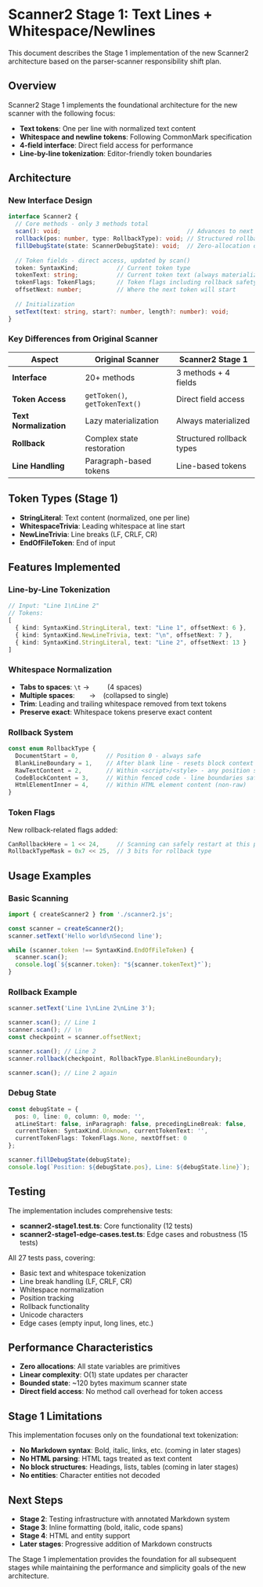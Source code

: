 # Scanner2 Stage 1: Text Lines + Whitespace/Newlines

This document describes the Stage 1 implementation of the new Scanner2 architecture based on the parser-scanner responsibility shift plan.

## Overview

Scanner2 Stage 1 implements the foundational architecture for the new scanner with the following focus:

- **Text tokens**: One per line with normalized text content
- **Whitespace and newline tokens**: Following CommonMark specification
- **4-field interface**: Direct field access for performance
- **Line-by-line tokenization**: Editor-friendly token boundaries

## Architecture

### New Interface Design

```typescript
interface Scanner2 {
  // Core methods - only 3 methods total
  scan(): void;                                    // Advances to next token, updates all fields
  rollback(pos: number, type: RollbackType): void; // Structured rollback
  fillDebugState(state: ScannerDebugState): void;  // Zero-allocation diagnostics
  
  // Token fields - direct access, updated by scan()
  token: SyntaxKind;           // Current token type
  tokenText: string;           // Current token text (always materialized)
  tokenFlags: TokenFlags;      // Token flags including rollback safety
  offsetNext: number;          // Where the next token will start
  
  // Initialization
  setText(text: string, start?: number, length?: number): void;
}
```

### Key Differences from Original Scanner

| Aspect | Original Scanner | Scanner2 Stage 1 |
|--------|------------------|-------------------|
| **Interface** | 20+ methods | 3 methods + 4 fields |
| **Token Access** | `getToken()`, `getTokenText()` | Direct field access |
| **Text Normalization** | Lazy materialization | Always materialized |
| **Rollback** | Complex state restoration | Structured rollback types |
| **Line Handling** | Paragraph-based tokens | Line-based tokens |

## Token Types (Stage 1)

- **StringLiteral**: Text content (normalized, one per line)
- **WhitespaceTrivia**: Leading whitespace at line start
- **NewLineTrivia**: Line breaks (LF, CRLF, CR)
- **EndOfFileToken**: End of input

## Features Implemented

### Line-by-Line Tokenization

```typescript
// Input: "Line 1\nLine 2"
// Tokens:
[
  { kind: SyntaxKind.StringLiteral, text: "Line 1", offsetNext: 6 },
  { kind: SyntaxKind.NewLineTrivia, text: "\n", offsetNext: 7 },
  { kind: SyntaxKind.StringLiteral, text: "Line 2", offsetNext: 13 }
]
```

### Whitespace Normalization

- **Tabs to spaces**: `\t` → `    ` (4 spaces)
- **Multiple spaces**: `   ` → ` ` (collapsed to single)
- **Trim**: Leading and trailing whitespace removed from text tokens
- **Preserve exact**: Whitespace tokens preserve exact content

### Rollback System

```typescript
const enum RollbackType {
  DocumentStart = 0,        // Position 0 - always safe
  BlankLineBoundary = 1,    // After blank line - resets block context
  RawTextContent = 2,       // Within <script>/<style> - any position safe
  CodeBlockContent = 3,     // Within fenced code - line boundaries safe
  HtmlElementInner = 4,     // Within HTML element content (non-raw)
}
```

### Token Flags

New rollback-related flags added:

```typescript
CanRollbackHere = 1 << 24,     // Scanning can safely restart at this position
RollbackTypeMask = 0x7 << 25,  // 3 bits for rollback type
```

## Usage Examples

### Basic Scanning

```typescript
import { createScanner2 } from './scanner2.js';

const scanner = createScanner2();
scanner.setText('Hello world\nSecond line');

while (scanner.token !== SyntaxKind.EndOfFileToken) {
  scanner.scan();
  console.log(`${scanner.token}: "${scanner.tokenText}"`);
}
```

### Rollback Example

```typescript
scanner.setText('Line 1\nLine 2\nLine 3');

scanner.scan(); // Line 1
scanner.scan(); // \n
const checkpoint = scanner.offsetNext;

scanner.scan(); // Line 2
scanner.rollback(checkpoint, RollbackType.BlankLineBoundary);

scanner.scan(); // Line 2 again
```

### Debug State

```typescript
const debugState = {
  pos: 0, line: 0, column: 0, mode: '',
  atLineStart: false, inParagraph: false, precedingLineBreak: false,
  currentToken: SyntaxKind.Unknown, currentTokenText: '',
  currentTokenFlags: TokenFlags.None, nextOffset: 0
};

scanner.fillDebugState(debugState);
console.log(`Position: ${debugState.pos}, Line: ${debugState.line}`);
```

## Testing

The implementation includes comprehensive tests:

- **scanner2-stage1.test.ts**: Core functionality (12 tests)
- **scanner2-stage1-edge-cases.test.ts**: Edge cases and robustness (15 tests)

All 27 tests pass, covering:
- Basic text and whitespace tokenization
- Line break handling (LF, CRLF, CR)
- Whitespace normalization
- Position tracking
- Rollback functionality
- Unicode characters
- Edge cases (empty input, long lines, etc.)

## Performance Characteristics

- **Zero allocations**: All state variables are primitives
- **Linear complexity**: O(1) state updates per character
- **Bounded state**: ~120 bytes maximum scanner state
- **Direct field access**: No method call overhead for token access

## Stage 1 Limitations

This implementation focuses only on the foundational text tokenization:

- **No Markdown syntax**: Bold, italic, links, etc. (coming in later stages)
- **No HTML parsing**: HTML tags treated as text content
- **No block structures**: Headings, lists, tables (coming in later stages)
- **No entities**: Character entities not decoded

## Next Steps

- **Stage 2**: Testing infrastructure with annotated Markdown system
- **Stage 3**: Inline formatting (bold, italic, code spans)
- **Stage 4**: HTML and entity support
- **Later stages**: Progressive addition of Markdown constructs

The Stage 1 implementation provides the foundation for all subsequent stages while maintaining the performance and simplicity goals of the new architecture.
